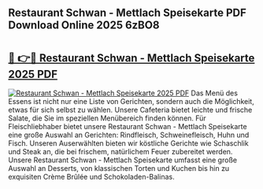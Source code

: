 ## Restaurant Schwan - Mettlach Speisekarte PDF Download Online 2025 6zBO8

# <h2><a href="http://gce05le.nevu.top/?p=Restaurant+Schwan+-+Mettlach+Speisekarte">🔗 👉🔴 Restaurant Schwan - Mettlach Speisekarte 2025 PDF</a></h2>

[![Restaurant Schwan - Mettlach Speisekarte 2025 PDF](https://i.imgur.com/dBaPXMq.png)](http://gce05le.nevu.top/?p=Restaurant+Schwan+-+Mettlach+Speisekarte)
Das Menü des Essens ist nicht nur eine Liste von Gerichten, sondern auch die Möglichkeit, etwas für sich selbst zu wählen. Unsere Cafeteria bietet leichte und frische Salate, die Sie im speziellen Menübereich finden können. Für Fleischliebhaber bietet unsere Restaurant Schwan - Mettlach Speisekarte eine große Auswahl an Gerichten: Rindfleisch, Schweinefleisch, Huhn und Fisch. Unseren Auserwählten bieten wir köstliche Gerichte wie Schaschlik und Steak an, die bei frischem, natürlichem Feuer zubereitet werden. Unsere Restaurant Schwan - Mettlach Speisekarte umfasst eine große Auswahl an Desserts, von klassischen Torten und Kuchen bis hin zu exquisiten Crème Brûlée und Schokoladen-Balinas.
